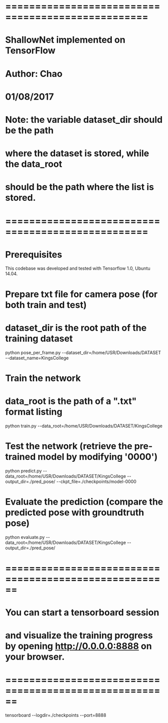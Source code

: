 # ==================================================
# ShallowNet implemented on TensorFlow
# Author: Chao 
# 01/08/2017
# 
# Note: the variable dataset_dir should be the path
# where the dataset is stored, while the data_root
# should be the path where the list is stored.
# ==================================================

# Prerequisites
This codebase was developed and tested with Tensorflow 1.0, Ubuntu 14.04.


# Prepare txt file for camera pose (for both train and test)
# dataset_dir is the root path of the training dataset
python pose_per_frame.py --dataset_dir=/home/USR/Downloads/DATASET --dataset_name=KingsCollege


# Train the network
# data_root is the path of a ".txt" format listing
python train.py --data_root=/home/USR/Downloads/DATASET/KingsCollege


# Test the network (retrieve the pre-trained model by modifying '0000')
python predict.py --data_root=/home/USR/Downloads/DATASET/KingsCollege --output_dir=./pred_pose/ --ckpt_file=./checkpoints/model-0000

# Evaluate the prediction (compare the predicted pose with groundtruth pose)
python evaluate.py --data_root=/home/USR/Downloads/DATASET/KingsCollege --output_dir=./pred_pose/

# ======================================================
# You can start a tensorboard session 
# and visualize the training progress by opening http://0.0.0.0:8888 on your browser. 
# ======================================================
tensorboard --logdir=./checkpoints --port=8888
